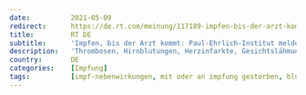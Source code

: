 ```yaml
---
date:          2021-05-09
redirect:      https://de.rt.com/meinung/117189-impfen-bis-der-arzt-kommt-paul-ehrlich-institut-meldet-hunderte-todesfaelle/
title:         RT DE
subtitle:      'Impfen, bis der Arzt kommt: Paul-Ehrlich-Institut meldet Hunderte Todesfälle'
description:   'Thrombosen, Hirnblutungen, Herzinfarkte, Gesichtslähmungen und mehr: Das Paul-Ehrlich-Institut meldet fast 5.000 Verdachtsfälle auf schwere Nebenwirkungen und 524 Tote nach COVID-19-Impfungen. Brisante Gefahren mit unbekannten Langzeitfolgen verschweigt es weiterhin.'
country:       DE
categories:    [Impfung]
tags:          [impf-nebenwirkungen, mit oder an impfung gestorben, blutgerinnungsstörungen, pei]
---
```

